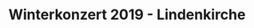 ---
title: "Winterkonzert 2019 - Lindenkirche"
date: 
featureImage: images/blog/blog-thumb-2.jpg
tags: []
---